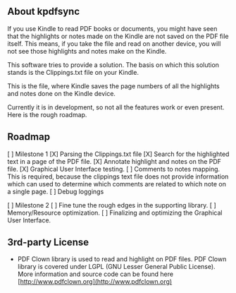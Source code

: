 ## About kpdfsync

If you use Kindle to read PDF books or documents, you might have seen that the highlights or notes
made on the Kindle are not saved on the PDF file itself. This means, if you take the file and
read on another device, you will not see those highlights and notes make on the Kindle.

This software tries to provide a solution. The basis on which this solution stands is the
Clippings.txt file on your Kindle.

This is the file, where Kindle saves the page numbers of all the highlights and notes done on the
Kindle device.

Currently it is in development, so not all the features work or even present. Here is the rough
roadmap.

## Roadmap

[ ] Milestone 1
  [X] Parsing the Clippings.txt file
  [X] Search for the highlighted text in a page of the PDF file.
  [X] Annotate highlight and notes on the PDF file.
  [X] Graphical User Interface testing.
  [ ] Comments to notes mapping. This is required, because the clippings text file does not provide
  information which can used to determine which comments are related to which note on a single
  page.
  [ ] Debug loggings

[ ] Milestone 2
  [ ] Fine tune the rough edges in the supporting library.
  [ ] Memory/Resource optimization.
  [ ] Finalizing and optimizing the Graphical User Interface.

## 3rd-party License

* PDF Clown library is used to read and highlight on PDF files. PDF Clown library is covered under
LGPL (GNU Lesser General Public License).
More information and source code can be found here [http://www.pdfclown.org](http://www.pdfclown.org)
